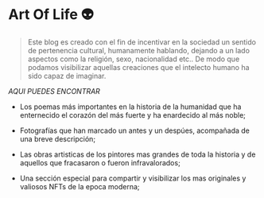 # Art Of Life 👽


>Este blog es creado con el fin de incentivar en la sociedad un sentido de pertenencia cultural, humanamente hablando, dejando a un lado aspectos como la religión, sexo, nacionalidad etc.. 
De modo que podamos visibilizar aquellas creaciones que el intelecto humano ha sido capaz de imaginar. 


_AQUI PUEDES ENCONTRAR_

- Los poemas más importantes en la historia de la humanidad que ha enternecido el corazón del más fuerte y ha enardecido al más noble;

- Fotografías que han marcado un antes y un despúes, acompañada de una breve descripción;

- Las obras artisticas de los pintores mas grandes de toda la historia y de aquellos que fracasaron o fueron infravalorados;

- Una sección especial para compartir y visibilizar los mas originales y valiosos NFTs de la epoca moderna;
